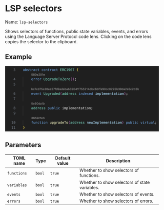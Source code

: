 # LSP selectors

Name: `lsp-selectors`

Shows selectors of functions, public state variables, events, and errors using the Language Server Protocol code lens.
Clicking on the code lens copies the selector to the clipboard.

## Example

![LSP selectors example](./lsp-selectors.png)

## Parameters

| TOML name   | Type   | Default value | Description                                   |
|-------------|--------|---------------|-----------------------------------------------|
| `functions` | `bool` | `true`        | Whether to show selectors of functions.       |
| `variables` | `bool` | `true`        | Whether to show selectors of state variables. |
| `events`    | `bool` | `true`        | Whether to show selectors of events.          |
| `errors`    | `bool` | `true`        | Whether to show selectors of errors.          |
